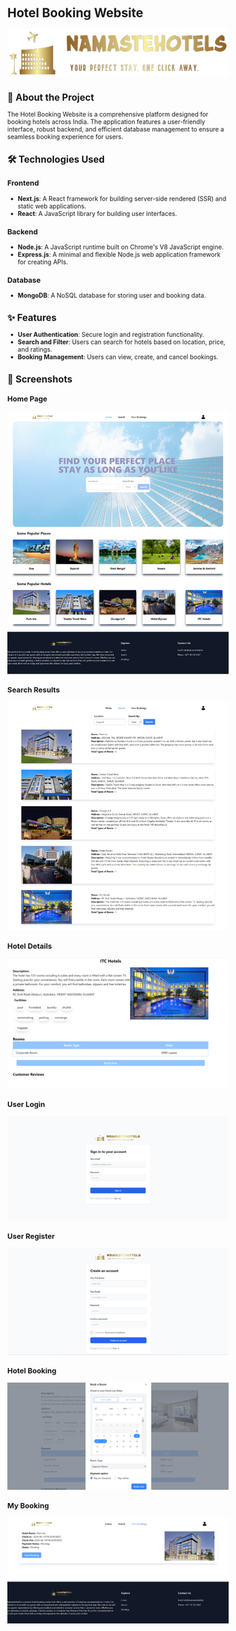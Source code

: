 # Hotel Booking Website

<p align="center">
  <img src="ScreenShots/banner.png" alt="Hotel Booking Website" width="600" />
</p>

## 🚀 About the Project

The Hotel Booking Website is a comprehensive platform designed for booking hotels across India. The application features a user-friendly interface, robust backend, and efficient database management to ensure a seamless booking experience for users.

## 🛠️ Technologies Used

### Frontend

- **Next.js**: A React framework for building server-side rendered (SSR) and static web applications.
- **React**: A JavaScript library for building user interfaces.

### Backend

- **Node.js**: A JavaScript runtime built on Chrome's V8 JavaScript engine.
- **Express.js**: A minimal and flexible Node.js web application framework for creating APIs.

### Database

- **MongoDB**: A NoSQL database for storing user and booking data.

## ✨ Features

- **User Authentication**: Secure login and registration functionality.
- **Search and Filter**: Users can search for hotels based on location, price, and ratings.
- **Booking Management**: Users can view, create, and cancel bookings.

## 📸 Screenshots

### Home Page
![Home Page](ScreenShots/homepage.png)

### Search Results
![Search Results](ScreenShots/search.png)

### Hotel Details
![Hotel Details](ScreenShots/hoteldetail.png)

### User Login
![User Login](ScreenShots/Login.png)

### User Register
![User Register](ScreenShots/signup.png)

### Hotel Booking
![Hotel Booking](ScreenShots/book.png)

### My Booking
![MyBooking](ScreenShots/mybooking.png)
